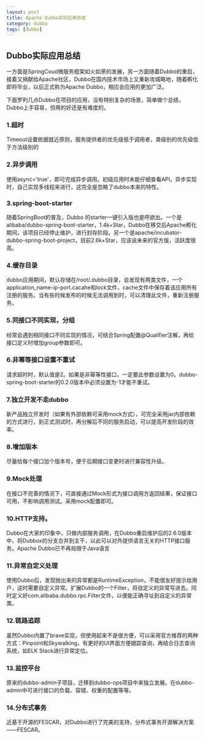 ```yaml
---
layout: post
title: Apache Dubbo实际应用总结
category: dubbo
tags: [dubbo]
---
```


## Dubbo实际应用总结

一方面是SpringCoud微服务框架如火如荼的发展，另一方面随着Dubbo的重启，接着又捐献给Apache社区，Dubbo在国内技术市场上又重新攻城略地，随着孵化即将毕业，以后正式称为Apache Dubbo，相应会应用的更加广泛。

下面罗列几点Dubbo在项目的应用，没有特别复杂的场景，简单做个总结，Dubbo上手容易，但用的好还是有难度的。

### 1.超时

Timeout设置依据就近原则，服务提供者的优先级低于调用者，类级别的优先级低于方法级别的

### 2.异步调用

使用async='true'，即可完成异步调用。初级应用时未能仔细查看API，异步实现时，自己实现多线程来进行，这完全是忽略了dubbo本来的特性。

### 3.spring-boot-starter

随着SpringBoot的普及，Dubbo 的starter一键引入版也是呼欲出。一个是alibaba/dubbo-spring-boot-starter，1.4k+Star，Dubbo在移交后Apache孵化期间，该项目已经停止维护，进行封存阶段。另一个是apache/incubator-dubbo-spring-boot-project，目前2.6k+Star，应该说未来的官方版，活跃度很高。

### 4.缓存目录

dubbo应用期间，默认存储在/root/.dubbo目录，会发现有两类文件，一个application_name-ip-port.cacahe和lock文件，cache文件中保存着该应用所有注册的服务。当有些时候发布的时候无法调用到时，可以清理此文件，重新注册服务。

### 5.同接口不同实现，分组

经常会遇到相同接口不同实现的情况，可结合Spring配置@Qualifier注解，再给接口定义时增加group参数即可。

### 6.非幂等接口设置不重试

请求超时时，默认值是2。如果是非幂等性接口，一定要此参数设置为0。dubbo-spring-boot-starter的0.2.0版本中必须设置为-1才能不重试。

### 7.独立开发不走dubbo

新产品独立开发时（如果有外部依赖可采用mock方式），可完全采用jar内部依赖的方式进行，到正式测试时，再分解后不同的服务启动，可以提高开发阶段的效率。

### 8.增加版本

尽量给每个接口加个版本号，便于后期接口变更时进行兼容性升级。

### 9.Mock处理

在接口不完善的情况下，可直接通过Mock形式为接口调用方返回结果，保证接口可用，不影响调用测试。采用mock配置即可。

### 10.HTTP支持。

Dubbo在大家的印象中，只做内部服务调用，在Dubbo重启维护后的2.6.0版本中，将Dubbox的分支合并到主干，以此可以对外提供语言无关的HTTP接口服务。Apache&nbsp;Dubbo已不再局限于Java语言

### 11.异常自定义处理

使用Dubbo后，发现抛出来的异常都是RuntimeException，不能很友好提示给用户，这时需要自定义异常。扩展Dubbo的一个Filter，将自定义的异常写进去。同时定义好com.alibaba.dubbo.rpc.Filter文件，以便能正确寻址到自定义的异常类。

### 12.链路追踪

虽然Dubbo内置了brave实现，但使用起来不是很方便，可以采用官方推荐的两种方式：Pinpoint和Skywalking，有更好的UI界面方便跟踪查询，再结合日志查询系统，如ELK Stack进行异常定位。

### 13.监控平台

原来的dubbo-admin子项目，迁移到dubbo-ops项目中来独立发展。在dubbo-admin中可进行接口的负载、容错、权重的配置等等。

### 14.分布式事务

近基于开源的FESCAR，对Dubbo进行了完美的支持，分布式事务开源解决方案——FESCAR。





